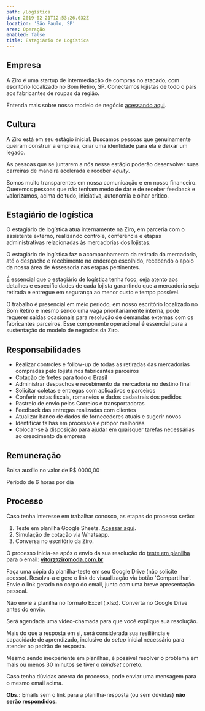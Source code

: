 ```yaml
---
path: /Logística
date: 2019-02-21T12:53:26.032Z
location: 'São Paulo, SP'
area: Operação
enabled: false
title: Estagiário de Logística
---
```

## Empresa

A Ziro é uma startup de intermediação de compras no atacado, com escritório localizado no Bom Retiro, SP. Conectamos lojistas de todo o país aos fabricantes de roupas da região.

Entenda mais sobre nosso modelo de negócio <a href='https://bit.ly/2Bs6SjE' target='_blank'>acessando aqui</a>.

## Cultura

A Ziro está em seu estágio inicial. Buscamos pessoas que genuinamente queiram construir a empresa, criar uma identidade para ela e deixar um legado.

As pessoas que se juntarem a nós nesse estágio poderão desenvolver suas carreiras de maneira acelerada e receber _equity_.

Somos muito transparentes em nossa comunicação e em nosso financeiro. Queremos pessoas que não tenham medo de dar e de receber feedback e valorizamos, acima de tudo, iniciativa, autonomia e olhar crítico.

## Estagiário de logística

O estagiário de logística atua internamente na Ziro, em parceria com o assistente externo, realizando controle, conferência e etapas administrativas relacionadas às mercadorias dos lojistas. 

O estagiário de logística faz o acompanhamento da retirada da mercadoria, até o despacho e recebimento no endereço escolhido, recebendo o apoio da nossa área de Assessoria nas etapas pertinentes.

É essencial que o estagiário de logística tenha foco, seja atento aos detalhes e especificidades de cada lojista garantindo que a mercadoria seja retirada e entregue em segurança ao menor custo e tempo possível.

O trabalho é presencial em meio período, em nosso escritório localizado no Bom Retiro e mesmo sendo uma vaga prioritariamente interna, pode requerer saídas ocasionais para resolução de demandas externas com os fabricantes parceiros. Esse componente operacional é essencial para a sustentação do modelo de negócios da Ziro.

## Responsabilidades

* Realizar controles e follow-up de todas as retiradas das mercadorias compradas pelo lojista nos fabricantes parceiros
* Cotação de fretes para todo o Brasil
* Administrar despachos e recebimento da mercadoria no destino final
* Solicitar coletas e entregas com aplicativos e parceiros
* Conferir notas fiscais, romaneios e dados cadastrais dos pedidos 
* Rastreio de envio pelos Correios e transportadoras
* Feedback das entregas realizadas com clientes
* Atualizar banco de dados de fornecedores atuais e sugerir novos
* Identificar falhas em processos e propor melhorias
* Colocar-se à disposição para ajudar em quaisquer tarefas necessárias ao crescimento da empresa

## Remuneração

Bolsa auxílio no valor de R$ 0000,00

Período de 6 horas por dia

## Processo

Caso tenha interesse em trabalhar conosco, as etapas do processo serão:

1. Teste em planilha Google Sheets. <a href='http://bit.ly/teste-assessoria' target='_blank'>Acessar aqui</a>.
2. Simulação de cotação via Whatsapp.
3. Conversa no escritório da Ziro.

O processo inicia-se após o envio da sua resolução do <a href='http://bit.ly/teste-assessoria' target='_blank'>teste em planilha</a> para o email: **vitor@ziromoda.com.br**

Faça uma cópia da planilha-teste em seu Google Drive (não solicite acesso). Resolva-a e gere o link de visualização via botão 'Compartilhar'. Envie o link gerado no corpo do email, junto com uma breve apresentação pessoal.

Não envie a planilha no formato Excel (.xlsx). Converta no Google Drive antes do envio.

Será agendada uma video-chamada para que você explique sua resolução.

Mais do que a resposta em si, será considerada sua resiliência e capacidade de aprendizado, inclusive do _setup_ inicial necessário para atender ao padrão de resposta.

Mesmo sendo inexperiente em planilhas, é possível resolver o problema em mais ou menos 30 minutos se tiver o _mindset_ correto.

Caso tenha dúvidas acerca do processo, pode enviar uma mensagem para o mesmo email acima.

**Obs.:** Emails sem o link para a planilha-resposta (ou sem dúvidas) **não serão respondidos.**
